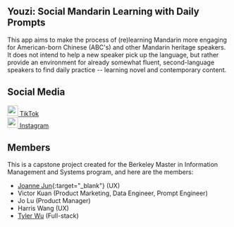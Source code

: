## Youzi: Social Mandarin Learning with Daily Prompts
This app aims to make the process of (re)learning Mandarin more engaging for American-born Chinese (ABC's) and other Mandarin heritage speakers.
It does not intend to help a new speaker pick up the language, but rather provide an environment for already somewhat fluent, second-language speakers to find daily practice -- learning novel and contemporary content.

## Social Media
[<img src="https://github.com/tylerwu2222/youzi-mobile/assets/46389320/7ee29059-8bfc-494c-b916-668c47bdb7a8" width="24"> TikTok][1]  
[<img src="https://github.com/tylerwu2222/youzi-mobile/assets/46389320/3586df4d-81f7-4106-9fff-9410aef0a117" width="24"> Instagram][2]  

## Members
This is a capstone project created for the Berkeley Master in Information Management and Systems program, and here are the members:
- [Joanne Jun](https://www.linkedin.com/in/jun-j/){:target="_blank"} (UX)
- Victor Kuan (Product Marketing, Data Engineer, Prompt Engineer)
- Jo Lu (Product Manager)
- Harris Wang (UX)
- [Tyler Wu](https://www.linkedin.com/in/tyler-wu/) (Full-stack)

[1]: https://www.tiktok.com/@youzichinese
[2]: https://www.instagram.com/tinykelv/
